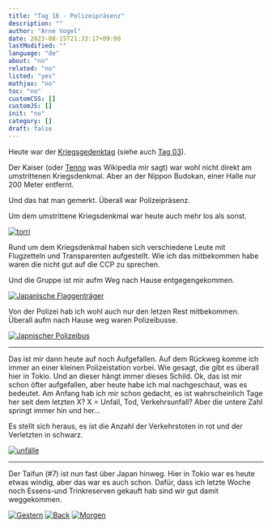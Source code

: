 ```yaml
---
title: "Tag 16 - Polizeipräsenz"
description: ""
author: "Arne Vogel"
date: 2023-08-15T21:33:17+09:00
lastModified: ""
language: "de"
about: "no"
related: "no"
listed: "yes"
mathjax: "no"
toc: "no"
customCSS: []
customJS: []
init: "no"
category: []
draft: false
---
```


Heute war der [Kriegsgedenktag](https://japannews.yomiuri.co.jp/society/general-news/20230815-129862/) (siehe auch [Tag 03](https://www.arnevogel.com/japan/tag-03/)).

Der Kaiser (oder [Tenno](https://de.wikipedia.org/wiki/Tenn%C5%8D) was Wikipedia mir sagt) war wohl nicht direkt am umstrittenen Kriegsdenkmal.
Aber an der Nippon Budokan, einer Halle nur 200 Meter entfernt.

Und das hat man gemerkt.
Überall war Polizeipräsenz.

Um dem umstrittene Kriegsdenkmal war heute auch mehr los als sonst.

[![torri](torii-small.jpg)](torii.jpg)

Rund um dem Kriegsdenkmal haben sich verschiedene Leute mit Flugzetteln und Transparenten aufgestellt.
Wie ich das mitbekommen habe waren die nicht gut auf die CCP zu sprechen.

Und die Gruppe ist mir aufm Weg nach Hause entgegengekommen.

[![Japanische Flaggenträger](flaggenträger-small.jpg)](flaggenträger.jpg)

Von der Polizei hab ich wohl auch nur den letzen Rest mitbekommen.
Überall aufm nach Hause weg waren Polizeibusse.

[![Japnischer Polizeibus](polizeibus-small.jpg)](polizeibus.jpg)

---

Das ist mir dann heute auf noch Aufgefallen.
Auf dem Rückweg komme ich immer an einer kleinen Polizeistation vorbei.
Wie gesagt, die gibt es überall hier in Tokio.
Und an dieser hängt immer dieses Schild.
Ok, das ist mir schon öfter aufgefallen, aber heute habe ich mal nachgeschaut, was es bedeutet.
Am Anfang hab ich mir schon gedacht, es ist wahrscheinlich Tage her seit dem letzten X?
X = Unfall, Tod, Verkehrsunfall?
Aber die untere Zahl springt immer hin und her…

Es stellt sich heraus, es ist die Anzahl der Verkehrstoten in rot und der Verletzten in schwarz.

[![unfälle](unfälle-small.jpg)](unfälle.jpg)

---

Der Taifun (#7) ist nun fast über Japan hinweg.
Hier in Tokio war es heute etwas windig, aber das war es auch schon.
Dafür, dass ich letzte Woche noch Essens-und Trinkreserven gekauft hab sind wir gut damit weggekommen.


[![Gestern](../left.png)](../tag-15) [![Back](../back.png)](..) [![Morgen](../right.png)](../tag-17)
